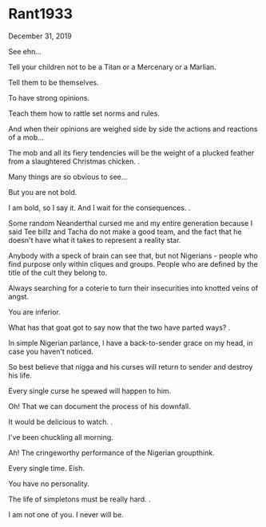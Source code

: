 # Rant1933


December 31, 2019

See ehn...

Tell your children not to be a Titan or a Mercenary or a Marlian.

Tell them to be themselves.

To have strong opinions.

Teach them how to rattle set norms and rules.

And when their opinions are weighed side by side the actions and reactions of a mob...

The mob and all its fiery tendencies will be the weight of a plucked feather from a slaughtered Christmas chicken.
.

Many things are so obvious to see...

But you are not bold. 

I am bold, so I say it. And I wait for the consequences.
.

Some random Neanderthal cursed me and my entire generation because I said Tee billz and Tacha do not make a good team, and the fact that he doesn't have what it takes to represent a reality star.

Anybody with a speck of brain can see that, but not Nigerians - people who find purpose only within cliques and groups. People who are defined by the title of the cult they belong to.

Always searching for a coterie to turn their insecurities into knotted veins of angst.

You are inferior.

What has that goat got to say now that the two have parted ways?
.

In simple Nigerian parlance, I have a back-to-sender grace on my head, in case you haven't noticed.

So best believe that nigga and his curses will return to sender and destroy his life.

Every single curse he spewed will happen to him.

Oh! That we can document the process of his downfall. 

It would be delicious to watch. 
.

I've been chuckling all morning.

Ah! The cringeworthy performance of the Nigerian groupthink.

Every single time. Eish.

You have no personality.

The life of simpletons must be really hard.
.

I am not one of you. I never will be.
